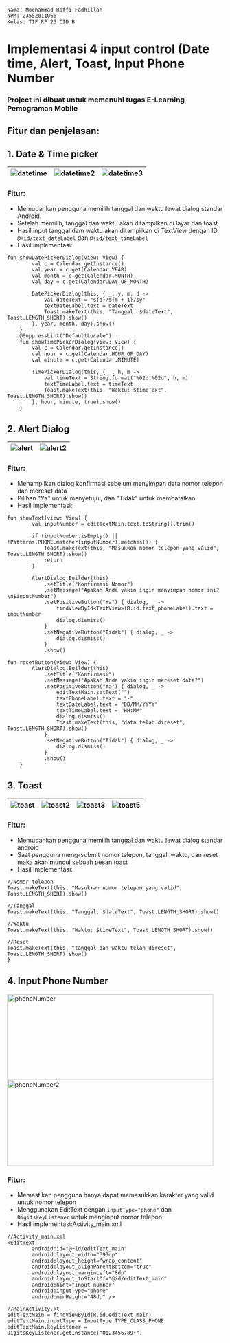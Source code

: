 ```
Nama: Mochammad Raffi Fadhillah
NPM: 23552011066
Kelas: TIF RP 23 CID B
```
# Implementasi 4 input control (Date time, Alert, Toast, Input Phone Number
### Project ini dibuat untuk memenuhi tugas E-Learning Pemograman Mobile
## Fitur dan penjelasan:
## 1. Date & Time picker
![datetime](https://github.com/user-attachments/assets/afdac4a8-8dd9-4c11-8c28-28b5c71a9269) | ![datetime2](https://github.com/user-attachments/assets/ea89fb59-7355-4d8c-9b8a-4ceef14b0c21) | ![datetime3](https://github.com/user-attachments/assets/42bacdf7-3979-4376-9e49-d5097b159f86)
|:-------------------------------:|:-------------------------------:|:-------------------------------:|

### Fitur:
- Memudahkan pengguna memilih tanggal dan waktu lewat dialog standar Android.
- Setelah memilih, tanggal dan waktu akan ditampilkan di layar dan toast
- Hasil input tanggal dam waktu akan ditampilkan di TextView dengan ID ```@+id/text_dateLabel``` dan ```@+id/text_timeLabel```
- Hasil implementasi:
```
fun showDatePickerDialog(view: View) {
        val c = Calendar.getInstance()
        val year = c.get(Calendar.YEAR)
        val month = c.get(Calendar.MONTH)
        val day = c.get(Calendar.DAY_OF_MONTH)

        DatePickerDialog(this, { _, y, m, d ->
            val dateText = "${d}/${m + 1}/$y"
            textDateLabel.text = dateText
            Toast.makeText(this, "Tanggal: $dateText", Toast.LENGTH_SHORT).show()
        }, year, month, day).show()
    }
    @SuppressLint("DefaultLocale")
    fun showTimePickerDialog(view: View) {
        val c = Calendar.getInstance()
        val hour = c.get(Calendar.HOUR_OF_DAY)
        val minute = c.get(Calendar.MINUTE)

        TimePickerDialog(this, { _, h, m ->
            val timeText = String.format("%02d:%02d", h, m)
            textTimeLabel.text = timeText
            Toast.makeText(this, "Waktu: $timeText", Toast.LENGTH_SHORT).show()
        }, hour, minute, true).show()
    }
```

## 2. Alert Dialog
![alert](https://github.com/user-attachments/assets/759ab20c-a340-4052-bb10-9baf43c96a97) | ![alert2](https://github.com/user-attachments/assets/876fdb79-ff43-4613-a29b-65c3fa54c6a4)
|:-------------------------------:|:-------------------------------:|

### Fitur:
- Menampilkan dialog konfirmasi sebelum menyimpan data nomor telepon dan mereset data
- Pilihan "Ya" untuk menyetujui, dan "Tidak" untuk membatalkan
- Hasil implementasi:
```
fun showText(view: View) {
        val inputNumber = editTextMain.text.toString().trim()

        if (inputNumber.isEmpty() || !Patterns.PHONE.matcher(inputNumber).matches()) {
            Toast.makeText(this, "Masukkan nomor telepon yang valid", Toast.LENGTH_SHORT).show()
            return
        }

        AlertDialog.Builder(this)
            .setTitle("Konfirmasi Nomor")
            .setMessage("Apakah Anda yakin ingin menyimpan nomor ini?\n$inputNumber")
            .setPositiveButton("Ya") { dialog, _ ->
                findViewById<TextView>(R.id.text_phoneLabel).text = inputNumber
                dialog.dismiss()
            }
            .setNegativeButton("Tidak") { dialog, _ ->
                dialog.dismiss()
            }
            .show()

fun resetButton(view: View) {
        AlertDialog.Builder(this)
            .setTitle("Konfirmasi")
            .setMessage("Apakah Anda yakin ingin mereset data?")
            .setPositiveButton("Ya") { dialog, _ ->
                editTextMain.setText("")
                textPhoneLabel.text = "-"
                textDateLabel.text = "DD/MM/YYYY"
                textTimeLabel.text = "HH:MM"
                dialog.dismiss()
                Toast.makeText(this, "data telah direset", Toast.LENGTH_SHORT).show()
            }
            .setNegativeButton("Tidak") { dialog, _ ->
                dialog.dismiss()
            }
            .show()
    }
```

## 3. Toast
![toast](https://github.com/user-attachments/assets/59e92ea4-119d-466a-b163-2348f2dca549) | ![toast2](https://github.com/user-attachments/assets/3707e826-491f-420b-a902-bb08af5d82d6) | ![toast3](https://github.com/user-attachments/assets/aaf82370-2da1-47c3-8220-ce2a5dd71e87) | ![toast5](https://github.com/user-attachments/assets/c67e4740-6e59-47f8-a7aa-3d8672843a20)
|:-------------------------------:|:-------------------------------:|:-------------------------------:|:-------------------------------:|

### Fitur:
- Memudahkan pengguna memilih tanggal dan waktu lewat dialog standar android
- Saat pengguna meng-submit nomor telepon, tanggal, waktu, dan reset maka akan muncul sebuah pesan toast
- Hasil Implementasi:
```
//Nomor telepon
Toast.makeText(this, "Masukkan nomor telepon yang valid", Toast.LENGTH_SHORT).show()

//Tanggal
Toast.makeText(this, "Tanggal: $dateText", Toast.LENGTH_SHORT).show()

//Waktu
Toast.makeText(this, "Waktu: $timeText", Toast.LENGTH_SHORT).show()

//Reset
Toast.makeText(this, "tanggal dan waktu telah direset", Toast.LENGTH_SHORT).show()
}
```

## 4. Input Phone Number
<img src="https://github.com/user-attachments/assets/d2ec3a9d-365d-4774-ab3f-df98f992c3a5" alt="phoneNumber" width="480" height="200">
<img src="https://github.com/user-attachments/assets/997b368d-0708-42c1-aede-63eabc00c768" alt="phoneNumber2" width="480" height="200">

### Fitur:
- Memastikan pengguna hanya dapat memasukkan karakter yang valid untuk nomor telepon
- Menggunakan EditText dengan ```inputType="phone"``` dan ```DigitsKeyListener``` untuk menginput nomor telepon
- Hasil implementasi:Activity_main.xml
```
//Activity_main.xml
<EditText
        android:id="@+id/editText_main"
        android:layout_width="390dp"
        android:layout_height="wrap_content"
        android:layout_alignParentBottom="true"
        android:layout_marginLeft="8dp"
        android:layout_toStartOf="@id/editText_main"
        android:hint="Input number"
        android:inputType="phone"
        android:minHeight="48dp" />

//MainActivity.kt
editTextMain = findViewById(R.id.editText_main)
editTextMain.inputType = InputType.TYPE_CLASS_PHONE
editTextMain.keyListener = DigitsKeyListener.getInstance("0123456789+")
```

